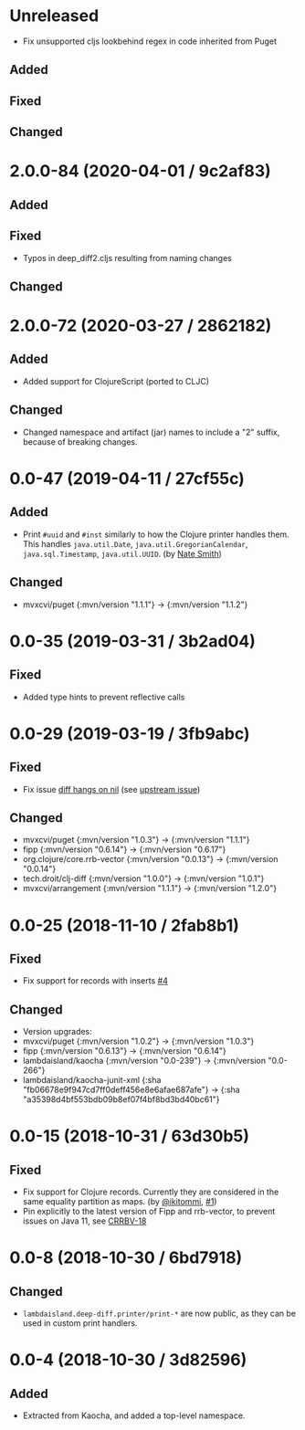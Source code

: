 # Unreleased

- Fix unsupported cljs lookbehind regex in code inherited from Puget

## Added

## Fixed

## Changed

# 2.0.0-84 (2020-04-01 / 9c2af83)

## Added

## Fixed

- Typos in deep_diff2.cljs resulting from naming changes

## Changed

# 2.0.0-72 (2020-03-27 / 2862182)

## Added

- Added support for ClojureScript (ported to CLJC)

## Changed

- Changed namespace and artifact (jar) names to include a "2" suffix, because of breaking changes.

# 0.0-47 (2019-04-11 / 27cf55c)

## Added

- Print `#uuid` and `#inst` similarly to how the Clojure printer handles them. This handles `java.util.Date`, `java.util.GregorianCalendar`, `java.sql.Timestamp`, `java.util.UUID`. (by [Nate Smith](https://github.com/nwjsmith))

## Changed

-  mvxcvi/puget {:mvn/version "1.1.1"} -> {:mvn/version "1.1.2"}

# 0.0-35 (2019-03-31 / 3b2ad04)

## Fixed

- Added type hints to prevent reflective calls

# 0.0-29 (2019-03-19 / 3fb9abc)

## Fixed

- Fix issue [diff hangs on nil](https://github.com/lambdaisland/deep-diff/issues/6) (see [upstream issue](https://github.com/droitfintech/clj-diff/issues/3))

## Changed

- mvxcvi/puget {:mvn/version "1.0.3"} -> {:mvn/version "1.1.1"}
- fipp {:mvn/version "0.6.14"} -> {:mvn/version "0.6.17"}
- org.clojure/core.rrb-vector {:mvn/version "0.0.13"} -> {:mvn/version "0.0.14"}
- tech.droit/clj-diff {:mvn/version "1.0.0"} -> {:mvn/version "1.0.1"}
- mvxcvi/arrangement {:mvn/version "1.1.1"} -> {:mvn/version "1.2.0"}

# 0.0-25 (2018-11-10 / 2fab8b1)

## Fixed

- Fix support for records with inserts [#4](https://github.com/lambdaisland/deep-diff/pull/4)

## Changed

- Version upgrades:
- mvxcvi/puget {:mvn/version "1.0.2"} -> {:mvn/version "1.0.3"}
- fipp {:mvn/version "0.6.13"} -> {:mvn/version "0.6.14"}
- lambdaisland/kaocha {:mvn/version "0.0-239"} -> {:mvn/version "0.0-266"}
- lambdaisland/kaocha-junit-xml {:sha "fb06678e9f947cd7ff0deff456e8e6afae687afe"} -> {:sha "a35398d4bf553bdb09b8ef07f4bf8bd3bd40bc61"}

# 0.0-15 (2018-10-31 / 63d30b5)

## Fixed

- Fix support for Clojure records. Currently they are considered in the same
  equality partition as maps. (by [@ikitommi](https://github.com/ikitommi), [#1](https://github.com/lambdaisland/deep-diff/pull/1))
- Pin explicitly to the latest version of Fipp and rrb-vector, to prevent issues
  on Java 11, see [CRRBV-18](https://dev.clojure.org/jira/browse/CRRBV-18)

# 0.0-8 (2018-10-30 / 6bd7918)

## Changed

- `lambdaisland.deep-diff.printer/print-*` are now public, as they can be used
  in custom print handlers.

# 0.0-4 (2018-10-30 / 3d82596)

## Added

- Extracted from Kaocha, and added a top-level namespace.
